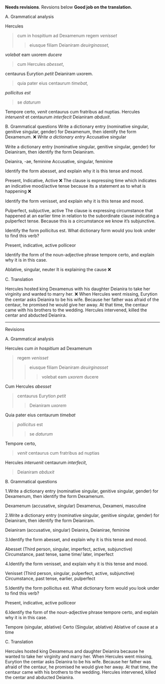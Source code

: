 **Needs revisions**.  Revsions below
**Good job on the translation.**

A. Grammatical analysis 


Hercules
>cum in hospitium ad Dexamenum regem *venisset*
>>eiusque filiam Deianiram *deuirginasset,*

*volebat* eam uxorem *ducere*
>cum Hercules *abesset*,

centaurus Eurytion *petit* Deianiram uxorem.
>quia pater eius centaurum *timebat,*

*pollicitus est*
>se *daturum*

Tempore certo, *venit* centaurus cum fratribus ad nuptias.
Hercules *interuenit*
et centaurum *interfecit*
Deianiram *abduxit*.


B. Grammatical questions
Write a dictionary entry (nominative singular, genitive singular, gender) for Dexamenum, then identify the form Dexamenum.
 ❌ *Write a dictionary entry*
Accusative singular
 
Write a dictionary entry (nominative singular, genitive singular, gender) for Deianiram, then identify the form Deianiram.
 
Deianira, -ae, feminine
Accusative, singular, feminine
 
Identify the form abesset, and explain why it is this tense and mood.
 
Present, Indicative, Active ❌
The clause is expressing time which indicates an indicative mood/active tense because its a statement as to what is happening ❌

 
Identify the form venisset, and explain why it is this tense and mood.
 
Pulperfect, subjuctive, active
The clause is expressing circumstance that happened at an earlier time in relation to the subordinate clause indicating a pulperfect tense. Because this is a circumstance  we know it’s subjunctive.
 
Identify the form pollicitus est. What dictionary form would you look under to find this verb?
 
Present, indicative, active
polliceor
 
Identify the form of the noun-adjective phrase tempore certo, and explain why it is in this case.
 
Ablative, singular, neuter
It is explaining the cause ❌


C. Translation

Hercules hosted king Dexamenus with his daughter Deianira to take her virginity and wanted to marry her. ❌
When Hercules went missing, Eurytion the centar asks Deianira to be his wife.
Because her father was afraid of the centaur, he promised he would give her away.
At that time, the centaur came with his brothers to the wedding. 
Hercules intervened, killed the centar and abducted Deianira.


--------------------------------------------------------------------------------------------------


Revisions

A. Grammatical analysis

Hercules cum *in hospitium* ad Dexamenum
>regem *venisset*
>>eiusque filiam Deianiram *deuirginasset*
>>>volebat eam *uxorem* ducere

Cum Hercules *abesset*
>centaurus Eurytion *petit* 
>>Deianiram *uxorem*

Quia pater eius centaurum *timebat*
>*pollicitus* est
>>se *daturum*

Tempore certo,
>*venit* centaurus cum fratribus ad nuptias

Hercules *interuenit* centaurum *interfecit*,
>Deianiram *abduxit*

B. Grammatical questions

1.Write a dictionary entry (nominative singular, genitive singular, gender) for Dexamenum, then identify the form Dexamenum.
 
Dexamenum (accusative, singular)
Dexamenus, Dexameni, masculine
 
2.Write a dictionary entry (nominative singular, genitive singular, gender) for Deianiram, then identify the form Deianiram.
 
Deianiram (accusative, singular)
Deianira, Deianirae, feminine
 
3.Identify the form abesset, and explain why it is this tense and mood.
 
Abesset (Third person, singular, imperfect, active, subjunctive)
Circumstance, past tense, same time/ later, imperfect
 
4.Identify the form venisset, and explain why it is this tense and mood.
 
Venisset (Third person, singular, pulperfect, active, subjunctive)
Circumstance, past tense, earlier, pulperfect
 
5.Identify the form pollicitus est. What dictionary form would you look under to find this verb?
 
Present, indicative, active
polliceor
 
6.Identify the form of the noun-adjective phrase tempore certo, and explain why it is in this case.
 
Tempore (singular, ablative)
Certo (Singular, ablative)
Ablative of cause at a time

C. Translation

Hercules hosted king Dexamenus and daughter Deianira because he wanted to take her virginity and marry her.
When Hercules went missing, Eurytion the centar asks Deianira to be his wife.
Because her father was afraid of the centaur, he promised he would give her away.
At that time, the centaur came with his brothers to the wedding. 
Hercules intervened, killed the centar and abducted Deianira.
